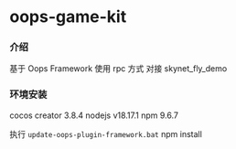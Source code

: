# oops-game-kit

### 介绍
基于 Oops Framework 使用 rpc 方式 对接 skynet_fly_demo

### 环境安装
cocos creator 3.8.4
nodejs v18.17.1
npm 9.6.7

执行 `update-oops-plugin-framework.bat`
npm install